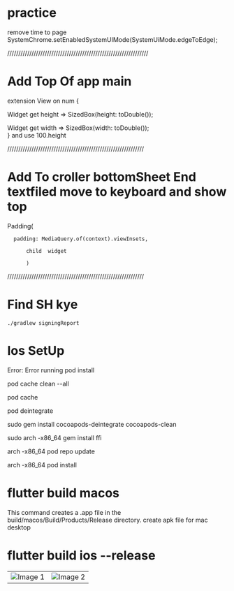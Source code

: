 # practice
remove time to page  
    SystemChrome.setEnabledSystemUIMode(SystemUiMode.edgeToEdge);
    
////////////////////////////////////////////////////////////////

# Add Top Of app  main

extension View on num {

  Widget get height => SizedBox(height: toDouble()); 
  
  Widget get width => SizedBox(width: toDouble());  
}
and use          100.height

//////////////////////////////////////////////////////////////

# Add To croller bottomSheet End textfiled move to keyboard and show top

Padding(

      padding: MediaQuery.of(context).viewInsets,
          
          child  widget
          
          )
//////////////////////////////////////////////////////////////
# Find SH kye         
    ./gradlew signingReport


# Ios SetUp

Error: Error running pod install

pod cache clean --all

pod cache

pod deintegrate

sudo gem install cocoapods-deintegrate cocoapods-clean

sudo arch -x86_64 gem install ffi

arch -x86_64 pod repo update

arch -x86_64 pod install



# flutter build macos
This command creates a .app file in the build/macos/Build/Products/Release directory. create apk file for mac desktop 

# flutter build ios --release



          
          


<table>
  <tr>
    <td>
      <img src="https://github.com/rehmanflutter/WebView-App-Net-Check-/assets/144882089/f568f8f9-ea99-4a4c-8cab-a4a0d967e2e6" alt="Image 1">
    </td>
    <td>
      <img src="https://github.com/rehmanflutter/WebView-App-Net-Check-/assets/144882089/879d7daa-d5b0-43ce-8f5f-a21c77cc7aaa" alt="Image 2">
    </td>
  </tr>
</table>



 
